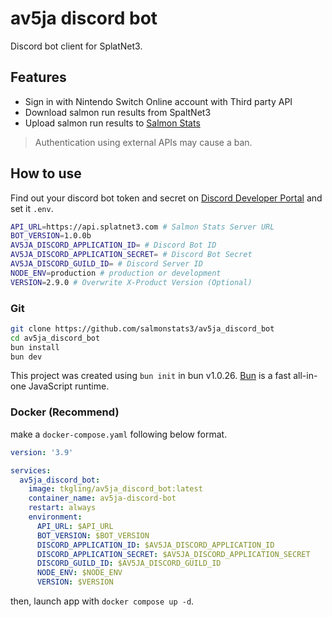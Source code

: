 # av5ja discord bot

Discord bot client for SplatNet3.

## Features

- Sign in with Nintendo Switch Online account with Third party API
- Download salmon run results from SpaltNet3
- Upload salmon run results to [Salmon Stats](https://api.splatnet3.com/v3/docs)

> Authentication using external APIs may cause a ban.

## How to use

Find out your discord bot token and secret on [Discord Developer Portal](https://discord.com/developers/applications) and set it `.env`.

```zsh
API_URL=https://api.splatnet3.com # Salmon Stats Server URL
BOT_VERSION=1.0.0b
AV5JA_DISCORD_APPLICATION_ID= # Discord Bot ID
AV5JA_DISCORD_APPLICATION_SECRET= # Discord Bot Secret
AV5JA_DISCORD_GUILD_ID= # Discord Server ID
NODE_ENV=production # production or development
VERSION=2.9.0 # Overwrite X-Product Version (Optional)
```

### Git

```zsh
git clone https://github.com/salmonstats3/av5ja_discord_bot
cd av5ja_discord_bot
bun install
bun dev
```

This project was created using `bun init` in bun v1.0.26. [Bun](https://bun.sh) is a fast all-in-one JavaScript runtime.

### Docker (Recommend)

make a `docker-compose.yaml` following below format.

```yaml
version: '3.9'

services:
  av5ja_discord_bot:
    image: tkgling/av5ja_discord_bot:latest
    container_name: av5ja-discord-bot
    restart: always
    environment:
      API_URL: $API_URL
      BOT_VERSION: $BOT_VERSION
      DISCORD_APPLICATION_ID: $AV5JA_DISCORD_APPLICATION_ID
      DISCORD_APPLICATION_SECRET: $AV5JA_DISCORD_APPLICATION_SECRET
      DISCORD_GUILD_ID: $AV5JA_DISCORD_GUILD_ID
      NODE_ENV: $NODE_ENV
      VERSION: $VERSION
```

then, launch app with `docker compose up -d`.
